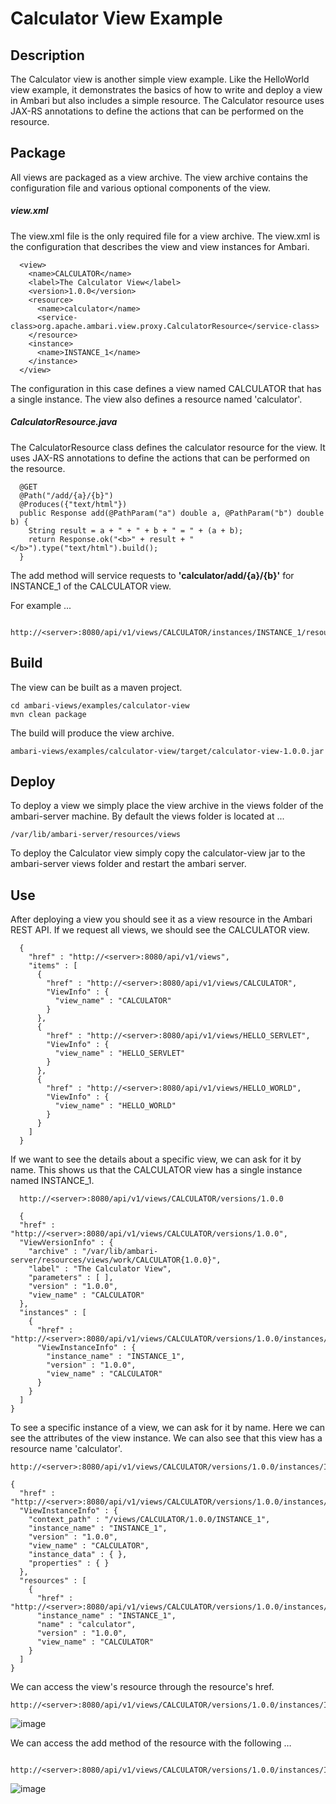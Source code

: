 <!---
Licensed to the Apache Software Foundation (ASF) under one or more
contributor license agreements.  See the NOTICE file distributed with
this work for additional information regarding copyright ownership.
The ASF licenses this file to You under the Apache License, Version 2.0
(the "License"); you may not use this file except in compliance with
the License.  You may obtain a copy of the License at [http://www.apache.org/licenses/LICENSE-2.0](http://www.apache.org/licenses/LICENSE-2.0)

Unless required by applicable law or agreed to in writing, software
distributed under the License is distributed on an "AS IS" BASIS,
WITHOUT WARRANTIES OR CONDITIONS OF ANY KIND, either express or implied.
See the License for the specific language governing permissions and
limitations under the License.
-->

Calculator View Example
========
Description
-----
The Calculator view is another simple view example.  Like the HelloWorld view example, it demonstrates the basics of how to write and deploy a view in Ambari but also includes a simple resource.  The Calculator resource uses JAX-RS annotations to define the actions that can be performed on the resource.

Package
-----

All views are packaged as a view archive.  The view archive contains the configuration file and various optional components of the view.

##### view.xml

The view.xml file is the only required file for a view archive.  The view.xml is the configuration that describes the view and view instances for Ambari.

      <view>
        <name>CALCULATOR</name>
        <label>The Calculator View</label>
        <version>1.0.0</version>
        <resource>
          <name>calculator</name>
          <service-class>org.apache.ambari.view.proxy.CalculatorResource</service-class>
        </resource>
        <instance>
          <name>INSTANCE_1</name>
        </instance>
      </view>

The configuration in this case defines a view named CALCULATOR that has a single instance.  The view also defines a resource named 'calculator'.



##### CalculatorResource.java

The CalculatorResource class defines the calculator resource for the view.  It uses JAX-RS annotations to define the actions that can be performed on the resource.

      @GET
      @Path("/add/{a}/{b}")
      @Produces({"text/html"})
      public Response add(@PathParam("a") double a, @PathParam("b") double b) {
        String result = a + " + " + b + " = " + (a + b);
        return Response.ok("<b>" + result + "</b>").type("text/html").build();
      }

The add method will service requests to **'calculator/add/{a}/{b}'** for INSTANCE_1 of the CALCULATOR view.  

For example ...

     http://<server>:8080/api/v1/views/CALCULATOR/instances/INSTANCE_1/resources/calculator/add/77.5/87.62


Build
-----

The view can be built as a maven project.

    cd ambari-views/examples/calculator-view
    mvn clean package

The build will produce the view archive.

    ambari-views/examples/calculator-view/target/calculator-view-1.0.0.jar


Deploy
-----
To deploy a view we simply place the view archive in the views folder of the ambari-server machine.  By default the views folder is located at ...

    /var/lib/ambari-server/resources/views

To deploy the Calculator view simply copy the calculator-view jar to the ambari-server views folder and restart the ambari server.

Use
-----

After deploying a view you should see it as a view resource in the Ambari REST API.  If we request all views, we should see the CALCULATOR view.

      {
        "href" : "http://<server>:8080/api/v1/views",
        "items" : [
          {
            "href" : "http://<server>:8080/api/v1/views/CALCULATOR",
            "ViewInfo" : {
              "view_name" : "CALCULATOR"
            }
          },
          {
            "href" : "http://<server>:8080/api/v1/views/HELLO_SERVLET",
            "ViewInfo" : {
              "view_name" : "HELLO_SERVLET"
            }
          },
          {
            "href" : "http://<server>:8080/api/v1/views/HELLO_WORLD",
            "ViewInfo" : {
              "view_name" : "HELLO_WORLD"
            }
          }
        ]
      }


If we want to see the details about a specific view, we can ask for it by name.  This shows us that the CALCULATOR view has a single instance named INSTANCE_1.

      http://<server>:8080/api/v1/views/CALCULATOR/versions/1.0.0

      {
      "href" : "http://<server>:8080/api/v1/views/CALCULATOR/versions/1.0.0",
      "ViewVersionInfo" : {
        "archive" : "/var/lib/ambari-server/resources/views/work/CALCULATOR{1.0.0}",
        "label" : "The Calculator View",
        "parameters" : [ ],
        "version" : "1.0.0",
        "view_name" : "CALCULATOR"
      },
      "instances" : [
        {
          "href" : "http://<server>:8080/api/v1/views/CALCULATOR/versions/1.0.0/instances/INSTANCE_1",
          "ViewInstanceInfo" : {
            "instance_name" : "INSTANCE_1",
            "version" : "1.0.0",
            "view_name" : "CALCULATOR"
          }
        }
      ]
    }

To see a specific instance of a view, we can ask for it by name.  Here we can see the attributes of the view instance.  We can also see that this view has a resource name 'calculator'.

    http://<server>:8080/api/v1/views/CALCULATOR/versions/1.0.0/instances/INSTANCE_1

    {
      "href" : "http://<server>:8080/api/v1/views/CALCULATOR/versions/1.0.0/instances/INSTANCE_1",
      "ViewInstanceInfo" : {
        "context_path" : "/views/CALCULATOR/1.0.0/INSTANCE_1",
        "instance_name" : "INSTANCE_1",
        "version" : "1.0.0",
        "view_name" : "CALCULATOR",
        "instance_data" : { },
        "properties" : { }
      },
      "resources" : [
        {
          "href" : "http://<server>:8080/api/v1/views/CALCULATOR/versions/1.0.0/instances/INSTANCE_1/resources/calculator",
          "instance_name" : "INSTANCE_1",
          "name" : "calculator",
          "version" : "1.0.0",
          "view_name" : "CALCULATOR"
        }
      ]
    }
    
We can access the view's resource through the resource's href.

    http://<server>:8080/api/v1/views/CALCULATOR/versions/1.0.0/instances/INSTANCE_1/resources/calculator/

![image](usage.png)

We can access the add method of the resource with the following …

     http://<server>:8080/api/v1/views/CALCULATOR/versions/1.0.0/instances/INSTANCE_1/resources/calculator/add/77.5/87.62

![image](add.png)


